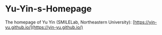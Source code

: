 # Yu-Yin-s-Homepage
The homepage of Yu Yin (SMILELab, Northeastern University): [https://yin-yu.github.io/](https://yin-yu.github.io/)
